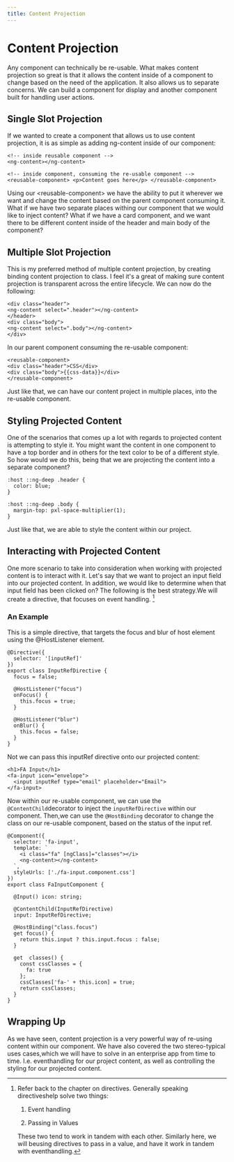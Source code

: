 ```yaml
---
title: Content Projection
---
```

 Content Projection 
===================

Any component can technically be re-usable. What makes content
projection so great is that it allows the content inside of a component
to change based on the need of the application. It also allows us to
separate concerns. We can build a component for display and another
component built for handling user actions.

 Single Slot Projection 
-----------------------

If we wanted to create a component that allows us to use content
projection, it is as simple as adding ng-content inside of our
component:

    <!-- inside reusable component -->
    <ng-content></ng-content>

    <!-- inside component, consuming the re-usable component -->
    <reusable-component> <p>Content goes here</p> </reusable-component>

Using our \<reusable-component\> we have the ability to put it wherever
we want and change the content based on the parent component consuming
it. What if we have two separate places withing our component that we
would like to inject content? What if we have a card component, and we
want there to be different content inside of the header and main body of
the component?

 Multiple Slot Projection 
-------------------------

This is my preferred method of multiple content projection, by creating
binding content projection to class. I feel it's a great of making sure
content projection is transparent across the entire lifecycle. We can
now do the following:

    <div class="header">
    <ng-content select=".header"></ng-content>
    </header>
    <div class="body">
    <ng-content select=".body"></ng-content>
    </div>

In our parent component consuming the re-usable component:

    <reusable-component>
    <div class="header">CSS</div>
    <div class="body">{{css-data}}</div>
    </reusable-component>

Just like that, we can have our content project in multiple places, into
the re-usable component.

Styling Projected Content
-------------------------

One of the scenarios that comes up a lot with regards to projected
content is attempting to style it. You might want the content in one
component to have a top border and in others for the text color to be of
a different style. So how would we do this, being that we are projecting
the content into a separate component?

    :host ::ng-deep .header {
      color: blue;
    }

    :host ::ng-deep .body {
      margin-top: pxl-space-multiplier(1);
    }

Just like that, we are able to style the content within our project.

 Interacting with Projected Content 
-----------------------------------

One more scenario to take into consideration when working with projected
content is to interact with it. Let's say that we want to project an
input field into our projected content. In addition, we would like to
determine when that input field has been clicked on? The following is
the best strategy.We will create a directive, that focuses on event
handling. [^1]

###  An Example 

This is a simple directive, that targets the focus and blur of host
element using the \@HostListener element.

    @Directive({
      selector: '[inputRef]'
    })
    export class InputRefDirective {
      focus = false;

      @HostListener("focus")
      onFocus() {
        this.focus = true;
      }

      @HostListener("blur")
      onBlur() {
        this.focus = false;
      }
    }

Not we can pass this inputRef directive onto our projected content:

    <h1>FA Input</h1>
    <fa-input icon="envelope">
      <input inputRef type="email" placeholder="Email">
    </fa-input>

Now within our re-usable component, we can use the
`@ContentChild`decorator to inject the `inputRefDirective` within our
component. Then,we can use the `@HostBinding` decorator to change the
class on our re-usable component, based on the status of the input ref.

    @Component({
      selector: 'fa-input',
      template: `
        <i class="fa" [ngClass]="classes"></i>
        <ng-content></ng-content>
      `,
      styleUrls: ['./fa-input.component.css']
    })
    export class FaInputComponent {

      @Input() icon: string;

      @ContentChild(InputRefDirective)
      input: InputRefDirective;

      @HostBinding("class.focus")
      get focus() {
        return this.input ? this.input.focus : false;
      }

      get  classes() {
        const cssClasses = {
          fa: true
        };
        cssClasses['fa-' + this.icon] = true;
        return cssClasses;
      }
    }

 Wrapping Up 
------------

As we have seen, content projection is a very powerful way of re-using
content within our component. We have also covered the two
stereo-typical uses cases,which we will have to solve in an enterprise
app from time to time. I.e. eventhandling for our project content, as
well as controlling the styling for our projected content.

[^1]: Refer back to the chapter on directives. Generally speaking
    directiveshelp solve two things:

    1.  Event handling

    2.  Passing in Values

    These two tend to work in tandem with each other. Similarly here, we
    will beusing directives to pass in a value, and have it work in
    tandem with eventhandling.
